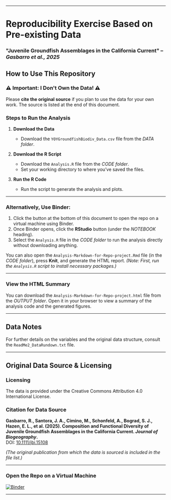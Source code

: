 
---

# Reproducibility Exercise Based on Pre-existing Data

### "Juvenile Groundfish Assemblages in the California Current" – *Gasbarro et al., 2025*

## How to Use This Repository

### ⚠️ **Important: I Don't Own the Data!** ⚠️
Please **cite the original source** if you plan to use the data for your own work. The source is listed at the end of this document.

### Steps to Run the Analysis

1. **Download the Data**  
   - Download the `YOYGroundfishBiodiv_Data.csv` file from the *DATA folder*.

2. **Download the R Script**  
   - Download the `Analysis.R` file from the *CODE folder*.  
   - Set your working directory to where you’ve saved the files.

3. **Run the R Code**  
   - Run the script to generate the analysis and plots.

---

### Alternatively, Use Binder:

1. Click the button at the bottom of this document to open the repo on a virtual machine using Binder.  
2. Once Binder opens, click the **RStudio** button (under the *NOTEBOOK* heading).  
3. Select the `Analysis.R` file in the *CODE folder* to run the analysis directly without downloading anything.

You can also open the `Analysis-Markdown-for-Repo-project.Rmd` file (in the *CODE folder*), press **Knit**, and generate the HTML report. *(Note: First, run the `Analysis.R` script to install necessary packages.)*

---

### View the HTML Summary

You can download the `Analysis-Markdown-for-Repo-project.html` file from the *OUTPUT folder*. Open it in your browser to view a summary of the analysis code and the generated figures.

---

## Data Notes

For further details on the variables and the original data structure, consult the `ReadMe2_DataRundown.txt` file.

---

## Original Data Source & Licensing

### Licensing
The data is provided under the Creative Commons Attribution 4.0 International License.

### Citation for Data Source
**Gasbarro, R., Santora, J. A., Cimino, M., Schonfeld, A., Bograd, S. J., Hazen, E. L., et al. (2025). Composition and Functional Diversity of Juvenile Groundfish Assemblages in the California Current. *Journal of Biogeography*.**  
DOI: [10.1111/jbi.15108](https://dx.doi.org/10.1111/jbi.15108)

*(The original publication from which the data is sourced is included in the file list.)*

---

### Open the Repo on a Virtual Machine

[![Binder](https://mybinder.org/badge_logo.svg)](https://mybinder.org/v2/gh/MajorGiT89/Reproducibility/HEAD)

---

